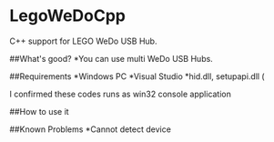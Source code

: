 LegoWeDoCpp
=======

C++ support for LEGO WeDo USB Hub.


##What's good?
*You can use multi WeDo USB Hubs.

##Requirements
*Windows PC
*Visual Studio
*hid.dll, setupapi.dll (

I confirmed these codes runs as win32 console application

##How to use it

##Known Problems
*Cannot detect device
